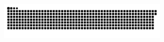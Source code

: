<picture>
  <source media="(prefers-color-scheme: dark)" srcset="https://raw.githubusercontent.com/MarineHakobyan/MarineHakobyan/260ce96850b0e38ade7a4a7433ee8f0aedb54a70/github-contribution-grid-snake-dark.svg" />
  <source media="(prefers-color-scheme: light)" srcset="https://raw.githubusercontent.com/MarineHakobyan/MarineHakobyan/260ce96850b0e38ade7a4a7433ee8f0aedb54a70/github-contribution-grid-snake.svg" />
  <img alt="github-snake" src="https://raw.githubusercontent.com/MarineHakobyan/MarineHakobyan/260ce96850b0e38ade7a4a7433ee8f0aedb54a70/github-contribution-grid-snake-dark.svg" />
</picture>
